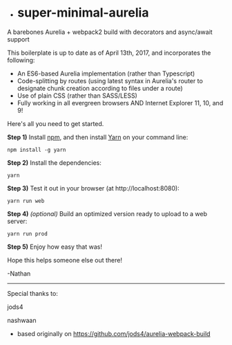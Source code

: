 * # super-minimal-aurelia
A barebones Aurelia + webpack2 build with decorators and async/await support

This boilerplate is up to date as of April 13th, 2017, and incorporates the following:

* An ES6-based Aurelia implementation (rather than Typescript)
* Code-splitting by routes (using latest syntax in Aurelia's router to designate chunk creation according to files under a route)
* Use of plain CSS (rather than SASS/LESS)
* Fully working in all evergreen browsers AND Internet Explorer 11, 10, and 9!

Here's all you need to get started.

**Step 1)** Install [npm](http://blog.npmjs.org/post/85484771375/how-to-install-npm), and then install [Yarn](https://yarnpkg.com) on your command line:

`npm install -g yarn`

**Step 2)** Install the dependencies:

`yarn`

**Step 3)** Test it out in your browser (at http://localhost:8080):

`yarn run web`

**Step 4)** _(optional)_ Build an optimized version ready to upload to a web server:

`yarn run prod`

**Step 5)** Enjoy how easy that was!

Hope this helps someone else out there!

-Nathan

--------------------------------------------------------------------

Special thanks to:

jods4

nashwaan

- based originally on https://github.com/jods4/aurelia-webpack-build
